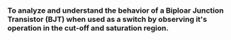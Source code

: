 ### To analyze and understand the behavior of a Biploar Junction Transistor (BJT) when used as a switch by observing it's operation in the cut-off and saturation region.
